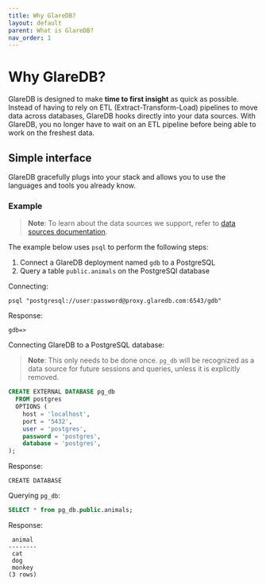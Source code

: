 ```yaml
---
title: Why GlareDB?
layout: default
parent: What is GlareDB?
nav_order: 1
---
```


<!-- markdownlint-disable title-case-style -->

# Why GlareDB?

<!-- markdownlint-enable title-case-style -->

GlareDB is designed to make **time to first insight** as quick as possible.
Instead of having to rely on ETL (Extract-Transform-Load) pipelines to move data
across databases, GlareDB hooks directly into your data sources. With GlareDB,
you no longer have to wait on an ETL pipeline before being able to work on the
freshest data.

## Simple interface

GlareDB gracefully plugs into your stack and allows you to use the languages and
tools you already know.

### Example

> **Note**: To learn about the data sources we support, refer to
> [data sources documentation](../data-sources/index.md).

The example below uses `psql` to perform the following steps:

1. Connect a GlareDB deployment named `gdb` to a PostgreSQL
2. Query a table `public.animals` on the PostgreSQl database

Connecting:

```console
psql "postgresql://user:password@proxy.glaredb.com:6543/gdb"
```

Response:

```console
gdb=>
```

Connecting GlareDB to a PostgreSQL database:

> **Note**: This only needs to be done once. `pg_db` will be recognized as a
> data source for future sessions and queries, unless it is explicitly removed.

```sql
CREATE EXTERNAL DATABASE pg_db
  FROM postgres
  OPTIONS (
    host = 'localhost',
    port = '5432',
    user = 'postgres',
    password = 'postgres',
    database = 'postgres',
);
```

Response:

```console
CREATE DATABASE
```

Querying `pg_db`:

```sql
SELECT * from pg_db.public.animals;
```

Response:

```console
 animal
--------
 cat
 dog
 monkey
(3 rows)
```
